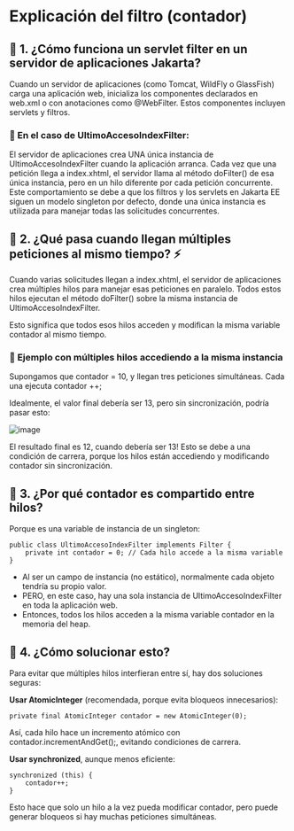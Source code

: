 # Explicación del filtro (contador)
## 🔹 1. ¿Cómo funciona un servlet filter en un servidor de aplicaciones Jakarta?
Cuando un servidor de aplicaciones (como Tomcat, WildFly o GlassFish) carga una aplicación web, inicializa los componentes declarados en web.xml o con anotaciones como @WebFilter. Estos componentes incluyen servlets y filtros.

### 📌 En el caso de UltimoAccesoIndexFilter:
El servidor de aplicaciones crea UNA única instancia de UltimoAccesoIndexFilter cuando la aplicación arranca.
Cada vez que una petición llega a index.xhtml, el servidor llama al método doFilter() de esa única instancia, pero en un hilo diferente por cada petición concurrente.
Este comportamiento se debe a que los filtros y los servlets en Jakarta EE siguen un modelo singleton por defecto, donde una única instancia es utilizada para manejar todas las solicitudes concurrentes.

## 🔹 2. ¿Qué pasa cuando llegan múltiples peticiones al mismo tiempo? ⚡
Cuando varias solicitudes llegan a index.xhtml, el servidor de aplicaciones crea múltiples hilos para manejar esas peticiones en paralelo. Todos estos hilos ejecutan el método doFilter() sobre la misma instancia de UltimoAccesoIndexFilter.

Esto significa que todos esos hilos acceden y modifican la misma variable contador al mismo tiempo.

### 📌 Ejemplo con múltiples hilos accediendo a la misma instancia
Supongamos que contador = 10, y llegan tres peticiones simultáneas. Cada una ejecuta contador ++;

Idealmente, el valor final debería ser 13, pero sin sincronización, podría pasar esto:

![image](https://github.com/user-attachments/assets/ffb082b8-90c1-4472-9a62-c4d1d280daa1)


El resultado final es 12, cuando debería ser 13! Esto se debe a una condición de carrera, porque los hilos están accediendo y modificando contador sin sincronización.

## 🔹 3. ¿Por qué contador es compartido entre hilos?

Porque es una variable de instancia de un singleton:

```
public class UltimoAccesoIndexFilter implements Filter {
    private int contador = 0; // Cada hilo accede a la misma variable
}
```
- Al ser un campo de instancia (no estático), normalmente cada objeto tendría su propio valor.
- PERO, en este caso, hay una sola instancia de UltimoAccesoIndexFilter en toda la aplicación web.
- Entonces, todos los hilos acceden a la misma variable contador en la memoria del heap.

## 🔹 4. ¿Cómo solucionar esto?
Para evitar que múltiples hilos interfieran entre sí, hay dos soluciones seguras:

**Usar AtomicInteger** (recomendada, porque evita bloqueos innecesarios):

```
private final AtomicInteger contador = new AtomicInteger(0);
```

Así, cada hilo hace un incremento atómico con contador.incrementAndGet();, evitando condiciones de carrera.

**Usar synchronized**, aunque menos eficiente:

```
synchronized (this) {
    contador++;
}
```

Esto hace que solo un hilo a la vez pueda modificar contador, pero puede generar bloqueos si hay muchas peticiones simultáneas.
